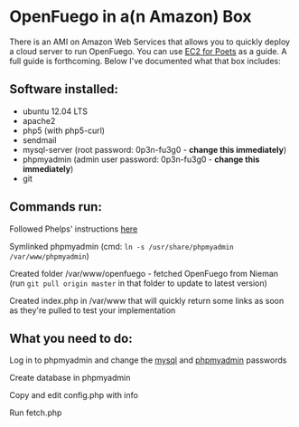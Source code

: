 # OpenFuego in a(n Amazon) Box

There is an AMI on Amazon Web Services that allows you to quickly deploy a cloud server to run OpenFuego. You can use [EC2 for Poets](http://ec2.forpoets.org/) as a guide. A full guide is forthcoming. Below I've documented what that box includes:

## Software installed:

* ubuntu 12.04 LTS
* apache2
* php5 (with php5-curl)
* sendmail
* mysql-server (root password: 0p3n-fu3g0 - __change this immediately__)
* phpmyadmin (admin user password: 0p3n-fu3g0 - __change this immediately__)
* git

## Commands run:

Followed Phelps' instructions [here](https://github.com/niemanlab/openfuego/issues/4#issuecomment-21755406)

Symlinked phpmyadmin (cmd: `ln -s /usr/share/phpmyadmin /var/www/phpmyadmin`)

Created folder /var/www/openfuego - fetched OpenFuego from Nieman (run `git pull origin master` in that folder to update to latest version)

Created index.php in /var/www that will quickly return some links as soon as they're pulled to test your implementation

## What you need to do:

Log in to phpmyadmin and change the [mysql](http://www.cyberciti.biz/faq/mysql-change-root-password/) and [phpmyadmin](http://stackoverflow.com/questions/14703223/mysql-phpmyadmin-reset-root-password) passwords

Create database in phpmyadmin

Copy and edit config.php with info

Run fetch.php
